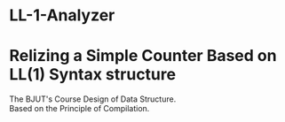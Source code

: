 # LL-1-Analyzer  
  
 # Relizing a Simple Counter Based on LL(1) Syntax structure  
 The BJUT's Course Design of Data Structure.  
 Based on the Principle of Compilation.
